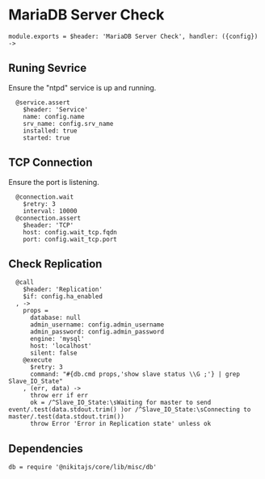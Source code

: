 
# MariaDB Server Check

    module.exports = $header: 'MariaDB Server Check', handler: ({config}) ->

## Runing Sevrice

Ensure the "ntpd" service is up and running.

      @service.assert
        $header: 'Service'
        name: config.name
        srv_name: config.srv_name
        installed: true
        started: true

## TCP Connection

Ensure the port is listening.

      @connection.wait
        $retry: 3
        interval: 10000
      @connection.assert
        $header: 'TCP'
        host: config.wait_tcp.fqdn
        port: config.wait_tcp.port

## Check Replication

      @call
        $header: 'Replication'
        $if: config.ha_enabled
      , ->
        props =
          database: null
          admin_username: config.admin_username
          admin_password: config.admin_password
          engine: 'mysql'
          host: 'localhost'
          silent: false
        @execute
          $retry: 3
          command: "#{db.cmd props,'show slave status \\G ;'} | grep Slave_IO_State"
        , (err, data) ->
          throw err if err
          ok = /^Slave_IO_State:\sWaiting for master to send event/.test(data.stdout.trim() )or /^Slave_IO_State:\sConnecting to master/.test(data.stdout.trim())
          throw Error 'Error in Replication state' unless ok

## Dependencies

    db = require '@nikitajs/core/lib/misc/db'
